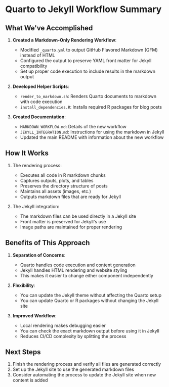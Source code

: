 # Quarto to Jekyll Workflow Summary

## What We've Accomplished

1. **Created a Markdown-Only Rendering Workflow**:
   - Modified `_quarto.yml` to output GitHub Flavored Markdown (GFM) instead of HTML
   - Configured the output to preserve YAML front matter for Jekyll compatibility
   - Set up proper code execution to include results in the markdown output

2. **Developed Helper Scripts**:
   - `render_to_markdown.sh`: Renders Quarto documents to markdown with code execution
   - `install_dependencies.R`: Installs required R packages for blog posts

3. **Created Documentation**:
   - `MARKDOWN_WORKFLOW.md`: Details of the new workflow
   - `JEKYLL_INTEGRATION.md`: Instructions for using the markdown in Jekyll
   - Updated the main README with information about the new workflow

## How It Works

1. The rendering process:
   - Executes all code in R markdown chunks
   - Captures outputs, plots, and tables
   - Preserves the directory structure of posts
   - Maintains all assets (images, etc.)
   - Outputs markdown files that are ready for Jekyll

2. The Jekyll integration:
   - The markdown files can be used directly in a Jekyll site
   - Front matter is preserved for Jekyll's use
   - Image paths are maintained for proper rendering

## Benefits of This Approach

1. **Separation of Concerns**:
   - Quarto handles code execution and content generation
   - Jekyll handles HTML rendering and website styling
   - This makes it easier to change either component independently

2. **Flexibility**:
   - You can update the Jekyll theme without affecting the Quarto setup
   - You can update Quarto or R packages without changing the Jekyll site

3. **Improved Workflow**:
   - Local rendering makes debugging easier
   - You can check the exact markdown output before using it in Jekyll
   - Reduces CI/CD complexity by splitting the process

## Next Steps

1. Finish the rendering process and verify all files are generated correctly
2. Set up the Jekyll site to use the generated markdown files
3. Consider automating the process to update the Jekyll site when new content is added 